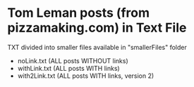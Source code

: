 # Tom Leman posts (from pizzamaking.com) in Text File

TXT divided into smaller files available in "smallerFiles" folder

- noLink.txt (ALL posts WITHOUT links)
- withLink.txt (ALL posts WITH links)
- with2Link.txt (ALL posts WITH links, version 2)
